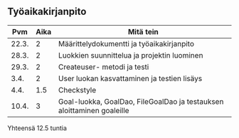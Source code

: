 ## Työaikakirjanpito 

Pvm   | Aika | Mitä tein
------- | -------- | ----------------
22.3. | 2 | Määrittelydokumentti ja työaikakirjanpito
28.3. | 2 | Luokkien suunnittelua ja projektin luominen
29.3. | 2 | Createuser- metodi ja testi
3.4.  | 2 | User luokan kasvattaminen ja testien lisäys
4.4.  | 1.5| Checkstyle
10.4. | 3 | Goal-luokka, GoalDao, FileGoalDao ja testauksen aloittaminen goaleille

Yhteensä 12.5 tuntia


